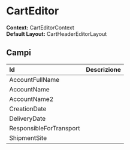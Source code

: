 # CartEditor

  
 **Context:** CartEditorContext   
 **Default Layout:** CartHeaderEditorLayout

## Campi

| Id | Descrizione |
| :--- | :--- |
| AccountFullName |  |
| AccountName |  |
| AccountName2 |  |
| CreationDate |  |
| DeliveryDate |  |
| ResponsibleForTransport |  |
| ShipmentSite |  |

